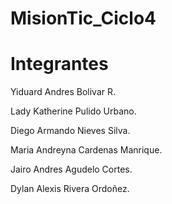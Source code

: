 # MisionTic_Ciclo4

# Integrantes

Yiduard Andres Bolivar R.

Lady Katherine Pulido Urbano.

Diego Armando Nieves Silva.

Maria Andreyna Cardenas Manrique.

Jairo Andres Agudelo Cortes.

Dylan Alexis Rivera Ordoñez.
